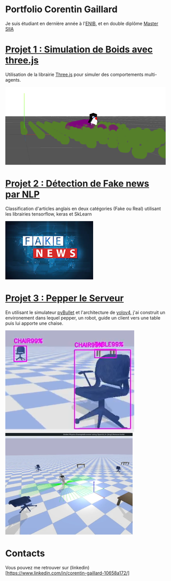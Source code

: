 # Portfolio Corentin Gaillard

Je suis étudiant en dernière année à l'[ENIB](enib.fr), et en double diplôme [Master SIIA](https://www.univ-brest.fr/departement-informatique/menu/Master+Informatique/Parcours-SIIA)

# [Projet 1 : Simulation de Boids avec three.js](https://github.com/WexyR/IEVA_penguins)

Utilisation de la librairie [Three.js](https://threejs.org/) pour simuler des comportements multi-agents.

![](/images/threejs.png)

# [Projet 2 : Détection de Fake news par NLP](https://github.com/ShinySilver/SIIA-FakeNewsDetection)

Classification d'articles anglais en deux catégories (Fake ou Real) utilisant les librairies tensorflow, keras et SkLearn

![](/images/fake.jpg)

# [Projet 3 : Pepper le Serveur](https://github.com/GaillardCorentin/WaiterPepper)

En utilisant le simulateur [pyBullet](https://pybullet.org/wordpress/) et l'architecture de [yolov4](https://github.com/pjreddie/darknet), j'ai construit un environement dans lequel pepper, un robot, guide un client vers une table puis lui apporte une chaise.

![](images/Pepper_detection.png)
<img src="/images/Pepper_alone.png" width="400" height="319" />


# Contacts
Vous pouvez me retrouver sur (linkedin)[https://www.linkedin.com/in/corentin-gaillard-10658a172/]
